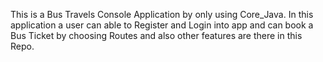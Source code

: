 This is a Bus Travels Console Application by only using Core_Java.
In this application a user can able to Register and Login into app and can book a Bus Ticket by choosing Routes and also other features are there in this Repo.
